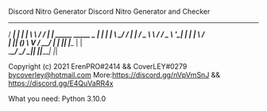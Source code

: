 Discord Nitro Generator
Discord Nitro Generator and Checker

  _____                    _      ________     __
 / ____|                  | |    |  ____\ \   / /
| |     _____   _____ _ __| |    | |__   \ \_/ / 
| |    / _ \ \ / / _ \ '__| |    |  __|   \   /  
| |___| (_) \ V /  __/ |  | |____| |____   | |   
 \_____\___/ \_/ \___|_|  |______|______|  |_|    
 
Copyright (c) 2021 ErenPRO#2414 && CoverLEY#0279 bycoverley@hotmail.com
More:https://discord.gg/nVpVmSnJ && https://discord.gg/E4QuVaRR4x

What you need:
Python 3.10.0
